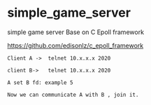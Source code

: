 simple_game_server
==================

simple game server Base on C Epoll framework

https://github.com/edisonlz/c_epoll_framework

```
Client A ->  telnet 10.x.x.x 2020

client B->   telnet 10.x.x.x 2020

A set B fd: example 5

Now we can communicate A with B , join it.

```